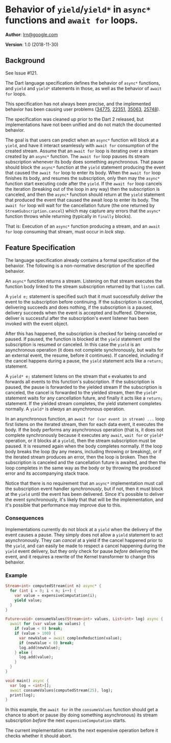 # Behavior of `yield`/`yield*` in `async*` functions and `await for` loops.

**Author**: [lrn@google.com](mailto:lrn@google.com)

**Version**: 1.0 (2018-11-30)

## Background
See Issue #121.

The Dart language specification defines the behavior of `async*` functions,
and `yield` and `yield*` statements in those, as well as the behavior of
`await for` loops.

This specification has not always been precise, and the implemented behavior
has been causing user problems ([34775](https://github.com/dart-lang/sdk/issues/34775),
[22351](https://github.com/dart-lang/sdk/issues/22351),
[35063](https://github.com/dart-lang/sdk/issues/35063),
[25748](https://github.com/dart-lang/sdk/issues/25748)).

The specification was cleaned up prior to the Dart 2 released,
but implementations have not been unified and do not match the documented
behavior.

The goal is that users can predict when an `async*` function will block
at a `yield`, and have it interact seamlessly with `await for` consumption
of the created stream.
Assume that an `await for` loop is iterating over a stream created by an
`async*` function.
The `await for` loop pauses its stream subscription whenever its body does
something asynchronous. That pause should block the `async*` function at
the `yield` statement producing the event that caused the `await for`
loop to enter its body. When the `await for` loop finishes its body,
and resumes the subscription, only then may the `async*` function start
executing code after the `yield`.
If the `await for` loop cancels the iteration (breaking out of the loop in any
way) then the subscription is canceled,
and then the `async*` function should return at the `yield` statement
that produced the event that caused the await loop to enter its body.
The `await for` loop will wait for the cancellation future (the one
returned by `StreamSubscription.cancel`) which may capture any errors
that the `async*` function throws while returning
(typically in `finally` blocks).

That is: Execution of an `async*` function producing a stream,
and an `await for` loop consuming that stream, must occur in *lock step*.

## Feature Specification

The language specification already contains a formal specification of the
behavior.
The following is a non-normative description of the specified behavior.

An `async*` function returns a stream.
Listening on that stream executes the function body linked to the
stream subscription returned by that `listen` call.

A `yield e;` statement is specified such that it must successfully *deliver*
the event to the subscription before continuing.
If the subscription is canceled, delivering succeeds and does nothing,
if the subscription is a paused,
delivery succeeds when the event is accepted and buffered.
Otherwise, deliver is successful after the subscription's event listener
has been invoked with the event object.

After this has happened, the subscription is checked for being
canceled or paused.
If paused, the function is blocked at the `yield` statement until
the subscription is resumed or canceled.
In this case the `yield` is an asynchronous operation (it does not complete
synchronously, but waits for an external event, the resume,
before it continues).
If canceled, including if the cancel happens during a pause,
the `yield` statement acts like a `return;` statement.

A `yield* e;` statement listens on the stream that `e` evaluates to
and forwards all events to this function's subscription.
If the subscription is paused, the pause is forwarded to the yielded stream
If the subscription is canceled, the cancel is forwarded to the yielded stream,
then the `yield*` statement waits for any cancellation future, and finally
it acts like a `return;` statement.
If the yielded stream completes, the yield statement completes normally.
A `yield*` is *always* an asynchronous operation.

In an asynchronous function, an `await for (var event in stream) ...` loop
first listens on the iterated stream, then for each data event, it executes the
body. If the body performs any asynchronous operation (that is,
it does not complete synchronously because it executes any `await`,
`wait for` or `yield*` operation, or it blocks at a `yield`), then
the stream subscription must be paused. It is resumed again when the
body completes normally. If the loop body breaks the loop (by any means,
including throwing or breaking), or if the iterated stream produces an error,
then the loop is broken. Then the subscription is canceled and the cancellation
future is awaited, and then the loop completes in the same way as the body
or by throwing the produced error and its accompanying stack trace.

Notice that there is no requirement that an `async*` implementation must call
the subscription event handler *synchronously*, but if not, then it must
block at the `yield` until the event has been delivered. Since it's possible
to deliver the event synchronously, it's likely that that will be the
implementation, and it's possible that performance may improve due to this.

### Consequences
Implementations currently do not block at a `yield` when the delivery of
the event causes a pause. They simply does not allow a `yield` statement
to act asynchronously. They can *cancel* at a yield if the cancel happened
prior to the `yield`, and can easily be made to respect a cancel happening
during the `yield` event delivery, but they only check for pause *before*
delivering the event, and it requires a rewrite of the Kernel transformer
to change this behavior.

### Example
```dart
Stream<int> computedStream(int n) async* {
  for (int i = 0; i < n; i++) {
    var value = expensiveComputation(i);
    yield value;
  }
}

Future<void> consumeValues(Stream<int> values, List<int> log) async {
  await for (var value in values) {
    if (value < 0) break;
    if (value > 100) {
      var newValue = await complexReduction(value);
      if (newValue < 0) break;
      log.add(newValue);
    } else {
      log.add(value);
    }
  }
}

void main() async {
  var log = <int>[];
  await consumeValues(computedStream(25), log);
  print(log);
}
```
In this example, the `await for` in the `consumeValues` function should get a chance to abort or pause
(by doing something asynchronous) its stream subscription *before* the next `expensiveComputation` starts.

The current implementation starts the next expensive operation before it checks whether it should 
abort.

